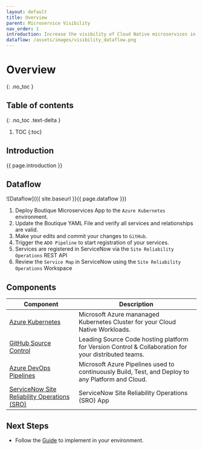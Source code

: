 ```yaml
---
layout: default
title: Overview
parent: Microservice Visibility
nav_order: 1
introduction: Increase the visibility of Cloud Native microservices in a single Workspace. Quickly register services in minutes via REST and onboard your distributed teams. Connect your services to telemetry via Webhook integration and resolve incidents faster with alert automation.
dataflow: /assets/images/visibility_dataflow.png
---
```


# Overview
{: .no_toc }

## Table of contents
{: .no_toc .text-delta }

1. TOC 
{:toc}

## Introduction

{{ page.introduction }}

## Dataflow

![Dataflow]({{ site.baseurl }}{{ page.dataflow }})

1. Deploy Boutique Microservices App to the `Azure Kubernetes` environment.
1. Update the Boutique YAML File and verify all services and relationships are valid.
1. Make your edits and commit your changes to `GitHub`.
1. Trigger the `ADO Pipeline` to start registration of your services.
1. Services are registered in ServiceNow via the `Site Reliability Operations` REST API
1. Review the `Service Map` in ServiceNow using the `Site Reliability Operations` Workspace

## Components

| Component | Description |
|-----------|-------------|
| [Azure Kubernetes](https://docs.microsoft.com/en-us/azure/aks/intro-kubernetes) | Microsoft Azure mananaged Kubernetes Cluster for your Cloud Native Workloads.|
| [GitHub Source Control](https://github.com) | Leading Source Code hosting platform for Version Control & Collaboration for your distributed teams.|
| [Azure DevOps Pipelines](https://azure.microsoft.com/en-us/services/devops/pipelines/) | Microsoft Azure Pipelines used to continuously Build, Test, and Deploy to any Platform and Cloud.|
|[ServiceNow Site Reliability Operations (SRO)]({{site.data.urls.sro}}) | ServiceNow Site Reliability Operations (SRO) App |

## Next Steps

* Follow the [Guide](guide) to implement in your environment.

